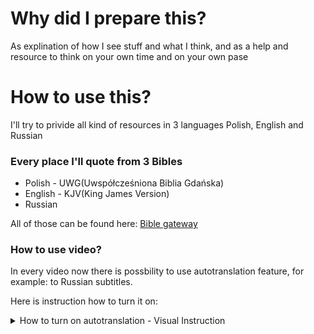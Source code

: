 # Why did I prepare this?

As explination of how I see stuff and what I think, and as a help and resource to think on your own time and on your own pase


# How to use this?

I'll try to privide all kind of resources in 3 languages
Polish, English and Russian


### Every place I'll quote from 3 Bibles

- Polish - UWG(Uwspółcześniona Biblia Gdańska)
- English - KJV(King James Version)
- Russian

All of those can be found here:
[Bible gateway](https://www.biblegateway.com/)

### How to use video?

In every video now there is possbility to use autotranslation feature, for example: to Russian subtitles.

Here is instruction how to turn it on:

<details>
<summary>How to turn on autotranslation - Visual Instruction</summary>

1. Go to the video, example [Consciousness and Language Acquisition](https://www.youtube.com/watch?v=2i8AzjxwhSU)

2. Click on the gear icon

![Image 1](images/1-russian-subtitles.png)

3. Click on Subtitles(you need to have annotations turned on)

![Image 2](images/2-russian-subtitles.png)

4. Enable english autotranslated

(this opens autotranslation form more languages)

![Image 3](images/3-russian-subtitles.png)

5. Go back to the same place, gear icon -> subtitles, this time there should be autotranslate option, click it

![Image 4](images/4-russian-subtitles.png)

6. Pick language to autotranslate(eg: Russian)

![Image 5](images/5-russian-subtitles.png)

7. Enjoy video with autotranslated language

(translation is not perfect but good enough)

![Image 6](images/6-russian-subtitles.png)

</details>